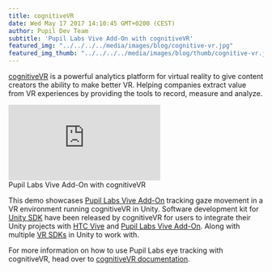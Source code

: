 ```yaml
--- 
title: cognitiveVR
date: Wed May 17 2017 14:10:45 GMT+0200 (CEST) 
author: Pupil Dev Team 
subtitle: 'Pupil Labs Vive Add-On with cognitiveVR'
featured_img: "../../../../media/images/blog/cognitive-vr.jpg"
featured_img_thumb: "../../../../media/images/blog/thumb/cognitive-vr.jpg"
---
```


[cognitiveVR](http://cognitivevr.co/) is a powerful analytics platform for virtual reality to give content creators the ability to make better VR. Helping companies extract value from VR experiences by providing the tools to record, measure and analyze.

<div class="Feature-video-container-16by9">
	<iframe class="Feature-video u-padTop--2" src="https://www.youtube.com/embed/YAFcQmbhMNk?rel=0" frameborder="0" webkitallowfullscreen mozallowfullscreen allowfullscreen></iframe>
</div>

<div class="small u-padBottom--2">Pupil Labs Vive Add-On with cognitiveVR</div>

This demo showcases [Pupil Labs Vive Add-On](https://pupil-labs.com/store/#vr-ar) tracking gaze movement in a VR environment running cognitiveVR in Unity. Software development kit for [Unity SDK](https://docs.cognitivevr.io/unity/get-started/) have been released by cognitiveVR for users to integrate their Unity projects with [HTC Vive](https://www.vive.com) and [Pupil Labs Vive Add-On](https://pupil-labs.com/store/#vr-ar). Along with multiple [VR SDKs](https://docs.cognitivevr.io/unity/hmd-specific-info/#multiple-sdks) in Unity to work with.

For more information on how to use Pupil Labs eye tracking with cognitiveVR, head over to [cognitiveVR documentation](https://docs.cognitivevr.io/unity/hmd-specific-info/#pupil-labs-vive-add-on).